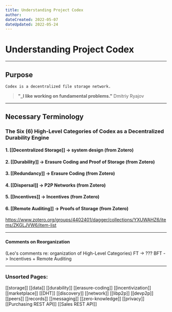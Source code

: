 ```yaml
---
title: Understanding Project Codex
author: 
dateCreated: 2022-05-07
dateUpdated: 2022-05-24
---
```


# Understanding Project Codex
---

## **Purpose**
```
Codex is a decentralized file storage network.
```

>**"_I like working on fundamental problems."**
Dmitriy Ryajov

---

## Necessary Terminology

### The Six (6) High-Level Categories of Codex as a Decentralized Durability Engine

#### 1. [[Decentralized Storage]] -> system design (from Zotero)
#### 2. [[Durability]] -> Erasure Coding and Proof of Storage (from Zotero)
#### 3. [[Redundancy]] -> Erasure Coding (from Zotero)
#### 4. [[Dispersal]] -> P2P Networks (from Zotero)
#### 5. [[Incentives]] -> Incentives (from Zotero)
#### 6. [[Remote Auditing]] -> Proofs of Storage (from Zotero)

https://www.zotero.org/groups/4402401/dagger/collections/YXUWAHZ6/items/ZKGLJVW6/item-list

---

#### Comments on Reorganization
(Leo's comments re: organization of High-Level Categories)
FT -> ???
BFT -> Incentives + Remote Auditing

---

### Unsorted Pages:
[[storage]]
[[data]]
[[durability]] 
[[erasure-coding]]
[[incentivization]]
[[marketplace]]
[[DHT]]
[[discovery]]
[[network]]
[[libp2p]]
[[devp2p]]
[[peers]]
[[records]]
[[messaging]]
[[zero-knowledge]]
[[privacy]]
[[Purchasing REST API]]
[[Sales REST API]]